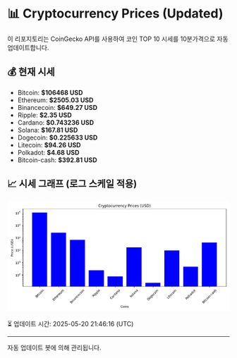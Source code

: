 
# 📊 Cryptocurrency Prices (Updated)

이 리포지토리는 CoinGecko API를 사용하여 코인 TOP 10 시세를 10분가격으로 자동 업데이트합니다.

## 💰 현재 시세
- Bitcoin: **$106468 USD**
- Ethereum: **$2505.03 USD**
- Binancecoin: **$649.27 USD**
- Ripple: **$2.35 USD**
- Cardano: **$0.743236 USD**
- Solana: **$167.81 USD**
- Dogecoin: **$0.225633 USD**
- Litecoin: **$94.26 USD**
- Polkadot: **$4.68 USD**
- Bitcoin-cash: **$392.81 USD**

## 📈 시세 그래프 (로그 스케일 적용)
![Crypto Prices](crypto_prices.png)

⏳ 업데이트 시간: 2025-05-20 21:46:16 (UTC)

---
자동 업데이트 봇에 의해 관리됩니다.

